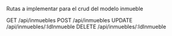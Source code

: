 Rutas a implementar para el crud del modelo inmueble

GET
/api/inmuebles
POST
/api/inmuebles
UPDATE
/api/inmuebles/:IdInmueble
DELETE
/api/inmuebles/:IdInmueble